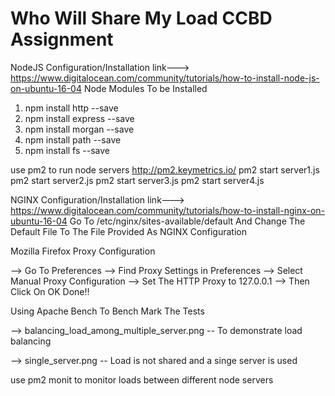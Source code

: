 # Who Will Share My Load CCBD Assignment


NodeJS Configuration/Installation link---> https://www.digitalocean.com/community/tutorials/how-to-install-node-js-on-ubuntu-16-04
Node Modules To be Installed
1) npm install http --save
2) npm install express --save
3) npm install morgan --save
4) npm install path --save
5) npm install fs --save

use pm2 to run node servers http://pm2.keymetrics.io/
pm2 start server1.js
pm2 start server2.js
pm2 start server3.js
pm2 start server4.js

NGINX Configuration/Installation  link---> https://www.digitalocean.com/community/tutorials/how-to-install-nginx-on-ubuntu-16-04 
Go To
/etc/nginx/sites-available/default
And Change The Default File To The File Provided As NGINX Configuration


Mozilla Firefox Proxy Configuration 

--> Go To Preferences
--> Find Proxy Settings in Preferences
--> Select Manual Proxy Configuration
--> Set The HTTP Proxy to 127.0.0.1
--> Then Click On OK Done!!

Using Apache Bench To Bench Mark The Tests

--> balancing_load_among_multiple_server.png -- To demonstrate load balancing

--> single_server.png -- Load is not shared and a singe server is used

use pm2 monit to monitor loads between different node servers